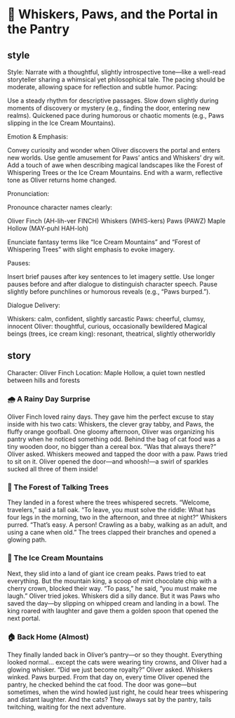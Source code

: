 # 🐾 Whiskers, Paws, and the Portal in the Pantry

## style
Style:
Narrate with a thoughtful, slightly introspective tone—like a well-read storyteller sharing a whimsical yet philosophical tale. The pacing should be moderate, allowing space for reflection and subtle humor.
Pacing:

Use a steady rhythm for descriptive passages.
Slow down slightly during moments of discovery or mystery (e.g., finding the door, entering new realms).
Quickened pace during humorous or chaotic moments (e.g., Paws slipping in the Ice Cream Mountains).

Emotion & Emphasis:

Convey curiosity and wonder when Oliver discovers the portal and enters new worlds.
Use gentle amusement for Paws’ antics and Whiskers’ dry wit.
Add a touch of awe when describing magical landscapes like the Forest of Whispering Trees or the Ice Cream Mountains.
End with a warm, reflective tone as Oliver returns home changed.

Pronunciation:

Pronounce character names clearly:

Oliver Finch (AH-lih-ver FINCH)
Whiskers (WHIS-kers)
Paws (PAWZ)
Maple Hollow (MAY-puhl HAH-loh)


Enunciate fantasy terms like “Ice Cream Mountains” and “Forest of Whispering Trees” with slight emphasis to evoke imagery.

Pauses:

Insert brief pauses after key sentences to let imagery settle.
Use longer pauses before and after dialogue to distinguish character speech.
Pause slightly before punchlines or humorous reveals (e.g., “Paws burped.”).

Dialogue Delivery:

Whiskers: calm, confident, slightly sarcastic
Paws: cheerful, clumsy, innocent
Oliver: thoughtful, curious, occasionally bewildered
Magical beings (trees, ice cream king): resonant, theatrical, slightly otherworldly

## story
Character: Oliver Finch
Location: Maple Hollow, a quiet town nestled between hills and forests

### 🌧️ A Rainy Day Surprise
Oliver Finch loved rainy days. They gave him the perfect excuse to stay inside with his two cats: Whiskers, the clever gray tabby, and Paws, the fluffy orange goofball.
One gloomy afternoon, Oliver was organizing his pantry when he noticed something odd. Behind the bag of cat food was a tiny wooden door, no bigger than a cereal box.
“Was that always there?” Oliver asked.
Whiskers meowed and tapped the door with a paw. Paws tried to sit on it.
Oliver opened the door—and whoosh!—a swirl of sparkles sucked all three of them inside!

### 🌲 The Forest of Talking Trees
They landed in a forest where the trees whispered secrets.
“Welcome, travelers,” said a tall oak. “To leave, you must solve the riddle: What has four legs in the morning, two in the afternoon, and three at night?”
Whiskers purred. “That’s easy. A person! Crawling as a baby, walking as an adult, and using a cane when old.”
The trees clapped their branches and opened a glowing path.

### 🍦 The Ice Cream Mountains
Next, they slid into a land of giant ice cream peaks. Paws tried to eat everything.
But the mountain king, a scoop of mint chocolate chip with a cherry crown, blocked their way.
“To pass,” he said, “you must make me laugh.”
Oliver tried jokes. Whiskers did a silly dance. But it was Paws who saved the day—by slipping on whipped cream and landing in a bowl.
The king roared with laughter and gave them a golden spoon that opened the next portal.

### 🏠 Back Home (Almost)
They finally landed back in Oliver’s pantry—or so they thought.
Everything looked normal… except the cats were wearing tiny crowns, and Oliver had a glowing whisker.
“Did we just become royalty?” Oliver asked.
Whiskers winked. Paws burped.
From that day on, every time Oliver opened the pantry, he checked behind the cat food. The door was gone—but sometimes, when the wind howled just right, he could hear trees whispering and distant laughter.
And the cats? They always sat by the pantry, tails twitching, waiting for the next adventure.